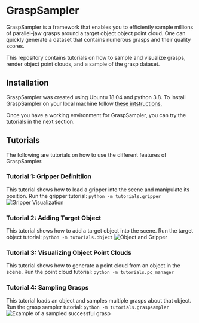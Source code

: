 # GraspSampler
GraspSampler is a framework that enables you to efficiently sample millions of parallel-jaw grasps around a target object object point cloud. One can quickly generate a dataset that contains numerous grasps and their quality scores.

This repository contains tutorials on how to sample and visualize grasps, render object point clouds, and a sample of the grasp dataset.


<!-- Grasp Definition -->

## Installation
GraspSampler was created using Ubuntu 18.04 and python 3.8. To install GraspSampler on your local machine follow [these intstructions.](https://github.com/patrickeala/Grasp-Sampler/blob/main/documentation/installation.md)

Once you have a working environment for GraspSampler, you can try the tutorials in the next section.

## Tutorials
The following are tutorials on how to use the different features of GraspSampler.

### Tutorial 1: Gripper Definitiion
This tutorial shows how to load a gripper into the scene and manipulate its position. 
Run the gripper tutorial:
```python -m tutorials.gripper```
![Gripper Visualization](documentation/pictures/gripper.png)

### Tutorial 2: Adding Target Object 
This tutorial shows how to add a target object into the scene.
Run the target object tutorial:
```python -m tutorials.object```
![Object and Gripper](documentation/pictures/object.png)


### Tutorial 3: Visualizing Object Point Clouds
This tutorial shows how to generate a point cloud from an object in the scene.
Run the point cloud tutorial:
```python -m tutorials.pc_manager```

### Tutorial 4: Sampling Grasps
This tutorial loads an object and samples multiple grasps about that object.
Run the grasp sampler tutorial:
```python -m tutorials.graspsampler```
![Example of a sampled successful grasp](documentation/pictures/graspsampler.png)


<!-- ## XXX -->
